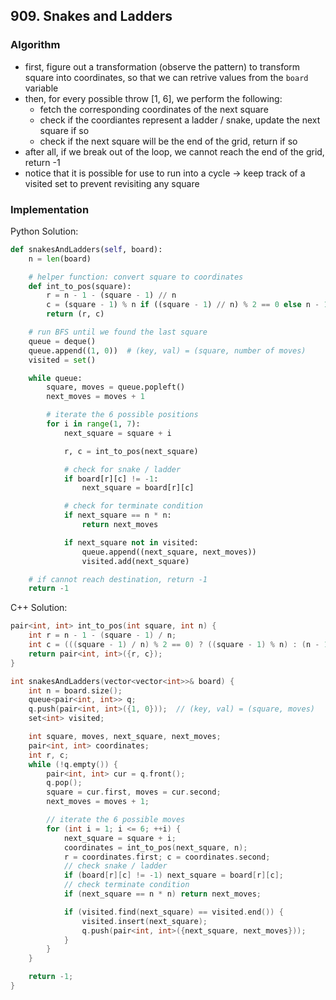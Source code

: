 ## 909. Snakes and Ladders
### Algorithm
- first, figure out a transformation (observe the pattern) to transform square into coordinates, so that we can retrive values from the `board` variable
- then, for every possible throw [1, 6], we perform the following:
    - fetch the corresponding coordinates of the next square
    - check if the coordiantes represent a ladder / snake, update the next square if so
    - check if the next square will be the end of the grid, return if so
- after all, if we break out of the loop, we cannot reach the end of the grid, return -1
- notice that it is possible for use to run into a cycle -> keep track of a visited set to prevent revisiting any square 
### Implementation
Python Solution:
```python
def snakesAndLadders(self, board):
    n = len(board)

    # helper function: convert square to coordinates
    def int_to_pos(square):
        r = n - 1 - (square - 1) // n
        c = (square - 1) % n if ((square - 1) // n) % 2 == 0 else n - 1 - (square - 1) % n
        return (r, c)

    # run BFS until we found the last square
    queue = deque()
    queue.append((1, 0))  # (key, val) = (square, number of moves)
    visited = set()

    while queue:
        square, moves = queue.popleft()
        next_moves = moves + 1

        # iterate the 6 possible positions
        for i in range(1, 7):
            next_square = square + i

            r, c = int_to_pos(next_square)

            # check for snake / ladder
            if board[r][c] != -1:
                next_square = board[r][c]

            # check for terminate condition
            if next_square == n * n:
                return next_moves

            if next_square not in visited:
                queue.append((next_square, next_moves))
                visited.add(next_square)

    # if cannot reach destination, return -1
    return -1
```
C++ Solution:
```cpp
pair<int, int> int_to_pos(int square, int n) {
    int r = n - 1 - (square - 1) / n;
    int c = (((square - 1) / n) % 2 == 0) ? ((square - 1) % n) : (n - 1 - (square - 1) % n);
    return pair<int, int>({r, c});
}

int snakesAndLadders(vector<vector<int>>& board) {
    int n = board.size();
    queue<pair<int, int>> q;
    q.push(pair<int, int>({1, 0}));  // (key, val) = (square, moves)
    set<int> visited;

    int square, moves, next_square, next_moves;
    pair<int, int> coordinates;
    int r, c;
    while (!q.empty()) {
        pair<int, int> cur = q.front();
        q.pop();
        square = cur.first, moves = cur.second;
        next_moves = moves + 1;

        // iterate the 6 possible moves
        for (int i = 1; i <= 6; ++i) {
            next_square = square + i;
            coordinates = int_to_pos(next_square, n);
            r = coordinates.first; c = coordinates.second;
            // check snake / ladder
            if (board[r][c] != -1) next_square = board[r][c];
            // check terminate condition
            if (next_square == n * n) return next_moves;

            if (visited.find(next_square) == visited.end()) {
                visited.insert(next_square);
                q.push(pair<int, int>({next_square, next_moves}));
            }
        }
    }

    return -1;
}
```